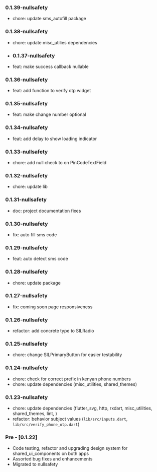 ### 0.1.39-nullsafety

- chore: update sms_autofill package
### 0.1.38-nullsafety

- chore: update misc_utilies dependencies 
- ### 0.1.37-nullsafety

- feat: make success callback nullable
### 0.1.36-nullsafety

- feat: add function to verify otp widget

### 0.1.35-nullsafety

- feat: make change number optional
### 0.1.34-nullsafety

- feat: add delay to show loading indicator
### 0.1.33-nullsafety

- chore: add null check to on PinCodeTextField
### 0.1.32-nullsafety

- chore: update lib
### 0.1.31-nullsafety

- doc: project documentation fixes
### 0.1.30-nullsafety

- fix: auto fill sms code

### 0.1.29-nullsafety

- feat: auto detect sms code

### 0.1.28-nullsafety

- chore: update package

### 0.1.27-nullsafety

- fix: coming soon page responsiveness

### 0.1.26-nullsafety

- refactor: add concrete type to SILRadio

### 0.1.25-nullsafety

- chore: change SILPrimaryButton for easier testability

### 0.1.24-nullsafety

- chore: check for correct prefix in kenyan phone numbers
- chore: update dependencies (misc_utilities, shared_themes)

### 0.1.23-nullsafety

- chore: update dependencies (flutter_svg, http, rxdart, misc_utilities, shared_themes, lint, )
- refactor: behavior subject values (`lib/src/inputs.dart`, `lib/src/verify_phone_otp.dart`)

### Pre - [0.1.22]

- Code testing, refactor and upgrading design system for shared_ui_components on both apps
- Assorted bug fixes and enhancements
- Migrated to nullsafety
